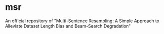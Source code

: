 # msr
An official repository of "Multi-Sentence Resampling: A Simple Approach to Alleviate Dataset Length Bias and Beam-Search Degradation"
